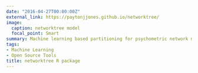 ```yaml
---
date: "2016-04-27T00:00:00Z"
external_link: https://paytonjjones.github.io/networktree/
image:
  caption: networktree model
  focal_point: Smart
summary: Machine learning based partitioning for psychometric network models
tags:
- Machine Learning
- Open Source Tools
title: networktree R package
---
```

